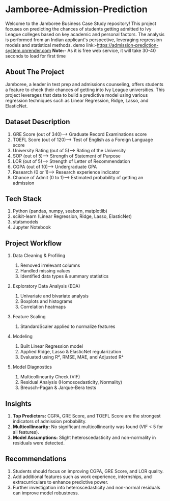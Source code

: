 # Jamboree-Admission-Prediction

Welcome to the Jamboree Business Case Study repository! This project focuses on predicting the chances of students getting admitted to Ivy League colleges based on key academic and personal factors. The analysis is performed from an Indian applicant's perspective, leveraging regression models and statistical methods.
demo link:-https://admission-prediction-system.onrender.com
**Note:**- As it is free web service, it will take 30-40 seconds to load for first time

## About The Project

Jamboree, a leader in test prep and admissions counseling, offers students a feature to check their chances of getting into Ivy League universities. This project leverages that data to build a predictive model using various regression techniques such as Linear Regression, Ridge, Lasso, and ElasticNet.

## Dataset Description

1. GRE Score (out of 340)--> Graduate Record Examinations score
2. TOEFL Score (out of 120)-->	Test of English as a Foreign Language score
3. University Rating (out of 5)-->	Rating of the University
4. SOP (out of 5)-->	Strength of Statement of Purpose
5. LOR (out of 5)-->	Strength of Letter of Recommendation
6. CGPA (out of 10)-->	Undergraduate GPA
7. Research (0 or 1)-->	Research experience indicator
8. Chance of Admit (0 to 1)-->	Estimated probability of getting an admission

## Tech Stack

1. Python (pandas, numpy, seaborn, matplotlib)
2. scikit-learn (Linear Regression, Ridge, Lasso, ElasticNet)
3. statsmodels
4. Jupyter Notebook

## Project Workflow

1. Data Cleaning & Profiling
   1. Removed irrelevant columns
   2. Handled missing values
   3. Identified data types & summary statistics

2. Exploratory Data Analysis (EDA)
   1. Univariate and bivariate analysis
   2. Boxplots and histograms
   3. Correlation heatmaps

3. Feature Scaling
   1. StandardScaler applied to normalize features
  
4. Modeling
   1. Built Linear Regression model
   2. Applied Ridge, Lasso & ElasticNet regularization
   3. Evaluated using R², RMSE, MAE, and Adjusted R²

5. Model Diagnostics
   1. Multicollinearity Check (VIF)
   2. Residual Analysis (Homoscedasticity, Normality)
   3. Breusch-Pagan & Jarque-Bera tests

## Insights

1. **Top Predictors:** CGPA, GRE Score, and TOEFL Score are the strongest indicators of admission probability.
2. **Multicollinearity:** No significant multicollinearity was found (VIF < 5 for all features).
3. **Model Assumptions:** Slight heteroscedasticity and non-normality in residuals were detected.

## Recommendations

1. Students should focus on improving CGPA, GRE Score, and LOR quality.
2. Add additional features such as work experience, internships, and extracurriculars to enhance predictive power.
3. Further investigation into heteroscedasticity and non-normal residuals can improve model robustness.

   
   




